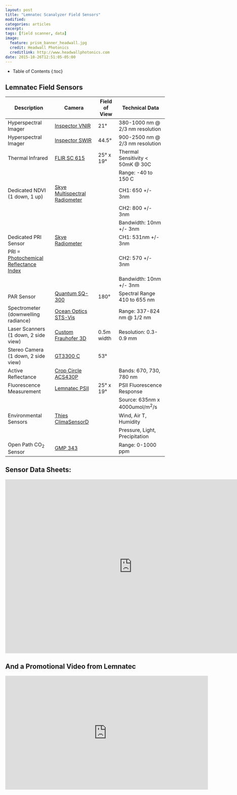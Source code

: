 ```yaml
---
layout: post
title: "Lemnatec Scanalyzer Field Sensors"
modified:
categories: articles
excerpt:
tags: [field scanner, data]
image:
  feature: prism_banner_headwall.jpg
  credit: Headwall Photonics
  creditlink: http://www.headwallphotonics.com
date: 2015-10-26T12:51:05-05:00
---
```


* Table of Contents
{:toc}

## Lemnatec Field Sensors


| Description                          | Camera              | Field of View    | Technical Data                           |
|--------------------------------------|---------------------|------------------|------------------------------------------|
| Hyperspectral Imager                 | [Inspector VNIR](http://www.headwallphotonics.com/spectral-imaging/hyperspectral/vnir)     | 21°           | 380-1000 nm @ 2/3 nm resolution          |
| Hyperspectral Imager                 | [Inspector SWIR](http://www.headwallphotonics.com/spectral-imaging/hyperspectral/swir)      | 44.5°         | 900-2500 nm @ 2/3 nm resolution          |
| Thermal Infrared                     | [FLIR SC 615](http://www.flir.com/automation/display/?id=41330)         | 25° x 19°  | Thermal Sensitivity < 50mK @ 30C         |
|                                      |                     |                  | Range: -40 to 150 C                      |
| Dedicated NDVI (1 down, 1 up)        | [Skye Multispectral Radiometer](http://www.skyeinstruments.com/news-events/new-spectral-albedometers/)   |                  | CH1: 650 +/- 3nm                         |
|                                      |                     |                  | CH2: 800 +/- 3nm                         |
|                                      |                     |                  | Bandwidth: 10nm +/- 3nm                  |
| Dedicated PRI Sensor                 | [Skye Radiometer](http://www.skyeinstruments.com/products/light-sensors-systems/light-sensor-range/new-ndvipri-sensor/)            |                  | CH1: 531nm +/- 3nm                       |
|PRI = [Photochemical Reflectance Index](https://en.wikipedia.org/wiki/Photochemical_Reflectance_Index)|                     |                  | CH2: 570 +/- 3nm                         |
|                                      |                     |                  | Bandwidth: 10nm +/- 3nm                  |
| PAR Sensor                           | [Quantum SQ-300](http://www.apogeeinstruments.com/quantum/)            | 180°          | Spectral Range 410 to 655 nm             |
| Spectrometer (downwelling radiance)  | [Ocean Optics STS-Vis](http://oceanoptics.com/product/sts-vis-microspectrometer/)             |                  | Range: 337-824 nm @ 1/2 nm               |
| Laser Scanners (1 down, 2 side view) | [Custom Frauhofer 3D](http://www.ipm.fraunhofer.de/en/bu/object-shape-detection/technologies/mobile-laser-scanning.html) | 0.5m width       | Resolution: 0.3-0.9 mm                              |
| Stereo Camera (1 down, 2 side view)  | [GT3300 C](http://www.1stvision.com/cameras/AVT/Prosilica-GT3300-B-C.html)             | 53°           |                                          |
| Active Reflectance                   | [Crop Circle ACS430P](http://hollandscientific.com/product/crop-circle-acs-430-active-crop-canopy-sensor/) |                  | Bands: 670, 730, 780 nm                         |
| Fluorescence Measurement             | [Lemnatec PSII](http://www.lemnatec.com/products/imaging-modules/psii-imaging/)       | 25° x 19°  | PSII Fluorescence Response |
|              |        |  | Source: 635nm x 4000umol/m<sup>2</sup>/s |
| Environmental Sensors                | [Thies ClimaSensorD](http://www.thiesclima.com/ClimaSensorUS_e.html)         |                  | Wind, Air T, Humidity                    |
|                                      |                     |                  | Pressure, Light, Precipitation           |
| Open Path CO<sub>2</sub> Sensor | [GMP 343](http://www.vaisala.com/en/products/carbondioxide/Pages/GMP343.aspx)             |                  | Range: 0-1000 ppm |	

## Sensor Data Sheets:

<iframe  src="https://app.box.com/embed_widget/s/r5udfu1z7kpf07ryzvdorla3l5g9dto3?view=list&sort=name&direction=ASC&theme=gray" width="800" height="550" frameborder="0" allowfullscreen webkitallowfullscreen msallowfullscreen></iframe>


## And a Promotional Video from Lemnatec

<iframe width="640" height="360" src="https://www.youtube.com/embed/Wj-U0QH5J_M?rel=0&amp;controls=0" frameborder="0"> </iframe>
